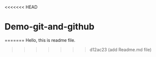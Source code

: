 <<<<<<< HEAD
# Demo-git-and-github
=======
Hello, this is readme file.
>>>>>>> d12ac23 (add Readme.md file)
